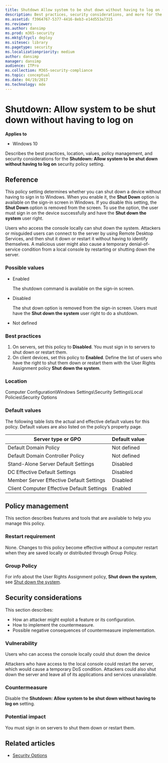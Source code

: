 ```yaml
---
title: Shutdown Allow system to be shut down without having to log on (Windows 10)
description: Best practices, security considerations, and more for the security policy setting Shutdown Allow system to be shut down without having to log on.
ms.assetid: f3964767-5377-4416-8eb3-e14d553a7315
ms.reviewer: 
ms.author: dansimp
ms.prod: m365-security
ms.mktglfcycl: deploy
ms.sitesec: library
ms.pagetype: security
ms.localizationpriority: medium
author: dansimp
manager: dansimp
audience: ITPro
ms.collection: M365-security-compliance
ms.topic: conceptual
ms.date: 04/19/2017
ms.technology: mde
---
```


# Shutdown: Allow system to be shut down without having to log on

**Applies to**
-   Windows 10

Describes the best practices, location, values, policy management, and security considerations for the **Shutdown: Allow system to be shut down without having to log on** security policy setting.

## Reference

This policy setting determines whether you can shut down a device without having to sign in to Windows. When you enable it, the **Shut Down** option is available on the sign-in screen in Windows. If you disable this setting, the **Shut Down** option is removed from the screen. To use the option, the user must sign in on the device successfully and have the **Shut down the system** user right.

Users who access the console locally can shut down the system. Attackers or misguided users can connect to the server by using Remote Desktop Services, and then shut it down or restart it without having to identify themselves. A malicious user might also cause a temporary denial-of-service 
condition from a local console by restarting or shutting down the server.

### Possible values

-   Enabled

    The shutdown command is available on the sign-in screen.

-   Disabled

    The shut down option is removed from the sign-in screen. Users must have the **Shut down the system** user right to do a shutdown.

-   Not defined

### Best practices

1.  On servers, set this policy to **Disabled**. You must sign in to servers to shut down or restart them.
2.  On client devices, set this policy to **Enabled**. Define the list of users who have the right to shut them down or restart them with the User Rights Assignment policy **Shut down the system**.

### Location

Computer Configuration\\Windows Settings\\Security Settings\\Local Policies\\Security Options

### Default values

The following table lists the actual and effective default values for this policy. Default values are also listed on the policy’s property page.

| Server type or GPO | Default value |
| - | - |
| Default Domain Policy| Not defined| 
| Default Domain Controller Policy | Not defined| 
| Stand-Alone Server Default Settings | Disabled| 
| DC Effective Default Settings | Disabled| 
| Member Server Effective Default Settings | Disabled| 
| Client Computer Effective Default Settings | Enabled| 
 
## Policy management

This section describes features and tools that are available to help you manage this policy.

### Restart requirement

None. Changes to this policy become effective without a computer restart when they are saved locally or distributed through Group Policy.

### Group Policy

For info about the User Rights Assignment policy, **Shut down the system**, see [Shut down the system](shut-down-the-system.md).

## Security considerations

This section describes:
- How an attacker might exploit a feature or its configuration.
- How to implement the countermeasure.
- Possible negative consequences of countermeasure implementation.

### Vulnerability

Users who can access the console locally could shut down the device

Attackers who have access to the local console could restart the server, which would cause a temporary DoS condition. Attackers could also shut down the server and leave all of its applications and services unavailable.

### Countermeasure

Disable the **Shutdown: Allow system to be shut down without having to log on** setting.

### Potential impact

You must sign in on servers to shut them down or restart them.

## Related articles

- [Security Options](security-options.md)
